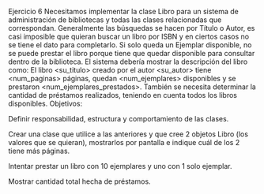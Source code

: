 Ejercicio 6
Necesitamos implementar la clase Libro para un sistema de administración de bibliotecas y todas las clases 
relacionadas que correspondan. Generalmente las búsquedas se hacen por Título o Autor, es casi imposible que quieran 
buscar un libro por ISBN y en ciertos casos no se tiene el dato para completarlo. Si solo queda un Ejemplar disponible, 
no se puede prestar el libro porque tiene que quedar disponible para consultar dentro de la biblioteca. 
El sistema debería mostrar la descripción del libro como: El libro <su_titulo> creado por el autor <su_autor> tiene <num_paginas> 
páginas, quedan <num_ejemplares> disponibles y se prestaron <num_ejemplares_prestados>. También se necesita determinar la cantidad de 
préstamos realizados, teniendo en cuenta todos los libros disponibles.
Objetivos:

Definir responsabilidad, estructura y comportamiento de las clases.

Crear una clase que utilice a las anteriores y que cree 2 objetos Libro (los valores que se quieran), mostrarlos por pantalla e indique cuál de los 2 tiene más páginas.

Intentar prestar un libro con 10 ejemplares y uno con 1 solo ejemplar.

Mostrar cantidad total hecha de préstamos.
